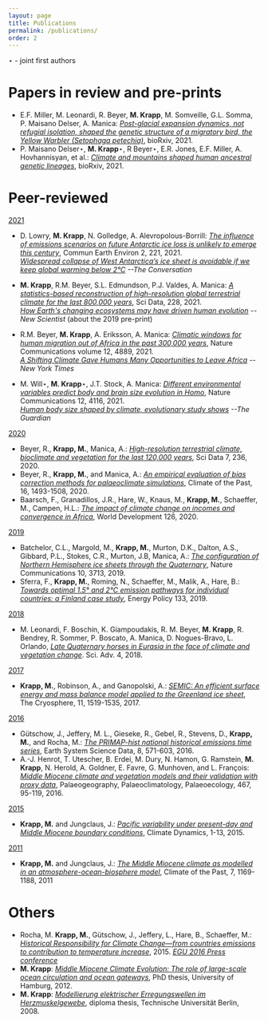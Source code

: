 ```yaml
---
layout: page
title: Publications
permalink: /publications/
order: 2
---
```


⋆ - joint first authors

# Papers in review and pre-prints

- E.F. Miller, M. Leonardi, R. Beyer, **M. Krapp**, M. Somveille, G.L. Somma, P. Maisano Delser, A. Manica: [*Post-glacial expansion dynamics, not refugial isolation, shaped the genetic structure of a migratory bird, the Yellow Warbler (Setophaga petechia)*](https://www.biorxiv.org/content/10.1101/2021.05.10.443405v1.abstract), bioRxiv, 2021.
- P. Maisano Delser⋆, **M. Krapp**⋆, R Beyer⋆, E.R. Jones, E.F. Miller, A. Hovhannisyan, et al.: [*Climate and mountains shaped human ancestral genetic lineages*](https://www.biorxiv.org/content/10.1101/2021.07.13.452067v1.abstract), bioRxiv, 2021.

# Peer-reviewed

<ins>2021</ins>

- D. Lowry, **M. Krapp**, N. Golledge, A. Alevropolous-Borrill: [*The influence of emissions scenarios on future Antarctic ice loss is unlikely to emerge this century*](https://doi.org/10.1038/s43247-021-00289-2), Commun Earth Environ 2, 221, 2021.
<br/>[*Widespread collapse of West Antarctica’s ice sheet is avoidable if we keep global warming below 2°C*](https://theconversation.com/widespread-collapse-of-west-antarcticas-ice-sheet-is-avoidable-if-we-keep-global-warming-below-2-169651) *--The Conversation*

- **M. Krapp**, R.M. Beyer, S.L. Edmundson, P.J. Valdes, A. Manica: [*A statistics-based reconstruction of high-resolution global terrestrial climate for the last 800,000 years*](https://doi.org/10.1038/s41597-021-01009-3), Sci Data, 228, 2021.
<br/>[*How Earth's changing ecosystems may have driven human evolution*](https://www.newscientist.com/article/mg24132163-200-how-earths-changing-ecosystems-may-have-driven-human-evolution/) *--New Scientist* (about the 2019 pre-print)

- R.M. Beyer, **M. Krapp**, A. Eriksson, A. Manica: [*Climatic windows for human migration out of Africa in the past 300,000 years*](https://doi.org/10.1038/s41467-021-24779-1), Nature Communications volume 12, 4889, 2021.
<br/>[*A Shifting Climate Gave Humans Many Opportunities to Leave Africa*](https://www.nytimes.com/2021/08/24/science/archaeology-africa-climate-sapiens.html) *--New York Times*

- M. Will⋆, **M. Krapp**⋆, J.T. Stock, A. Manica: [*Different environmental variables predict body and brain size evolution in Homo*](https://doi.org/10.1038/s41467-021-24290-7), Nature Communications 12, 4116, 2021.
<br/>[*Human body size shaped by climate, evolutionary study shows*](http://www.theguardian.com/science/2021/jul/08/human-body-size-shaped-by-climate-evolutionary-study-shows) *--The Guardian*

<ins>2020</ins>

- Beyer, R., **Krapp, M.**, Manica, A.: [*High-resolution terrestrial climate, bioclimate and vegetation for the last 120,000 years*](https://doi.org/10.1038/s41597-020-0552-1), Sci Data 7, 236, 2020.
- Beyer, R., **Krapp, M.**, and Manica, A.: [*An empirical evaluation of bias correction methods for palaeoclimate simulations*](https://doi.org/10.5194/cp-16-1493-2020), Climate of the Past, 16, 1493-1508, 2020.
- Baarsch, F., Granadillos, J.R., Hare, W., Knaus, M., **Krapp, M.**, Schaeffer, M., Campen, H.L.: [*The impact of climate change on incomes and convergence in Africa*](https://doi.org/10.1016/j.worlddev.2019.104699), World Development 126, 2020.

<ins>2019</ins>

- Batchelor, C.L., Margold, M., **Krapp, M.**, Murton, D.K., Dalton, A.S., Gibbard, P.L., Stokes, C.R., Murton, J.B, Manica, A.: [*The configuration of Northern Hemisphere ice sheets through the Quaternary*](https://doi.org/10.1038/s41467-019-11601-2), Nature Communications 10, 3713, 2019.
- Sferra, F., **Krapp, M.**, Roming, N., Schaeffer, M., Malik, A., Hare, B.: [*Towards optimal 1.5° and 2°C emission pathways for individual countries: a Finland case study*](https://doi.org/10.1016/j.enpol.2019.04.020), Energy Policy 133, 2019.

<ins>2018</ins>

- M. Leonardi, F. Boschin, K. Giampoudakis, R. M. Beyer, **M. Krapp**, R. Bendrey, R. Sommer, P. Boscato, A. Manica, D. Nogues-Bravo, L. Orlando, [*Late Quaternary horses in Eurasia in the face of climate and vegetation change*](https://doi.org/10.1126/sciadv.aar5589). Sci. Adv. 4, 2018.

<ins>2017</ins>

- **Krapp, M.**, Robinson, A., and Ganopolski, A.: [*SEMIC: An efficient surface energy and mass balance model applied to the Greenland ice sheet*](https://doi.org/10.5194/tc-11-1519-2017), The Cryosphere, 11, 1519-1535, 2017.

<ins>2016</ins>

- Gütschow, J., Jeffery, M. L., Gieseke, R., Gebel, R., Stevens, D., **Krapp, M.**, and Rocha, M.: [*The PRIMAP-hist national historical emissions time series*](https://doi.org/10.5194/essd-8-571-2016), Earth System Science Data, 8, 571-603, 2016.
- A.-J. Henrot, T. Utescher, B. Erdei, M. Dury, N. Hamon, G. Ramstein, **M. Krapp**, N. Herold, A. Goldner, E. Favre, G. Munhoven, and L. François: [*Middle Miocene climate and vegetation models and their validation with proxy data*](https://doi.org/10.1016/j.palaeo.2016.05.026), Palaeogeography, Palaeoclimatology, Palaeoecology, 467, 95-119, 2016.

<ins>2015</ins>

- **Krapp, M.** and Jungclaus, J.: [*Pacific variability under present-day and Middle Miocene boundary conditions*](https://doi.org/10.1007/s00382-014-2456-2), Climate Dynamics, 1-13, 2015.

<ins>2011</ins>

- **Krapp, M.** and Jungclaus, J.: [*The Middle Miocene climate as modelled in an atmosphere-ocean-biosphere model*](https://doi.org/10.5194/cp-7-1169-2011), Climate of the Past, 7, 1169-1188, 2011

# Others

- Rocha, M. **Krapp, M.**, Gütschow, J., Jeffery, L., Hare, B., Schaeffer, M.: [*Historical Responsibility for Climate Change—from countries emissions to contribution to temperature increase*](https://climateanalytics.org/publications/2015/historical-responsibility-for-climate-change-from-countries-emissions-to-contribution-to-temperature-increase/), 2015. [*EGU 2016 Press conference*](https://www.youtube.com/watch?v=ntpJPyHMEuw) 
- **M. Krapp**: [*Middle Miocene Climate Evolution: The role of large-scale ocean circulation and ocean gateways*](https://epub.sub.uni-hamburg.de/epub/volltexte/2013/18093/pdf/WEB_BzE_111_neu.pdf), PhD thesis, University of Hamburg, 2012.
- **M. Krapp**: [*Modellierung elektrischer Erregungswellen im Herzmuskelgewebe*](docs/diplomarbeit_mario_krapp.pdf), diploma thesis, Technische Universität Berlin, 2008.

